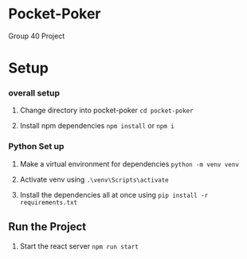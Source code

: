 # Pocket-Poker
Group 40 Project

# Setup
### overall setup
1. Change directory into pocket-poker ``cd pocket-poker``

2. Install npm dependencies ``npm install`` or ``npm i``

### Python Set up
1. Make a virtual environment for dependencies
`python -m venv venv`

2. Activate venv using ``.\venv\Scripts\activate``

3. Install the dependencies all at once using ``pip install -r requirements.txt``

## Run the Project
1. Start the react server ``npm run start``